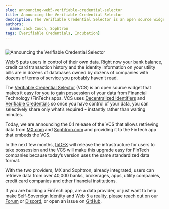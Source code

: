 ```yaml
---
slug: announcing-web5-verifiable-credential-selector
title: Announcing the Verifiable Credential Selector
description: The Verifiable Credential Selector is an open source widget that makes it easy for you to gain possession of your data from FinTech apps.
authors:
  name: Jack Couch, Sophtron
tags: [Verifiable Credentials, Incubation]
---
```


<head>
  <title>Announcing the Verifiable Credential Selector</title>
  <meta name="description" content="The Verifiable Credential Selector is an open source widget that makes it easy for you to gain possession of your data from FinTech apps." />

  
  <meta property="og:url" content="https://developer.tbd.website/blog/announcing-web5-verifiable-credential-selector" />
  <meta property="og:type" content="website" />
  <meta property="og:title" content="Announcing the Verifiable Credential Selector" />
  <meta property="og:description" content="The Verifiable Credential Selector is an open source widget that makes it easy for you to gain possession of your data from FinTech apps." />
  <meta property="og:image" content="/img/incubator-vcs.png" />


  <meta name="twitter:card" content="summary_large_image" />
  <meta property="twitter:domain" content="developer.tbd.website" />
  <meta property="twitter:url" content="https://developer.tbd.website/blog/announcing-web5-verifiable-credential-selector" />
  <meta name="twitter:title" content="Announcing the Verifiable Credential Selector" />
  <meta name="twitter:description" content="The Verifiable Credential Selector is an open source widget that makes it easy for you to gain possession of your data from FinTech apps." />
  <meta name="twitter:image" content="/img/incubator-vcs.png" />
  <link rel="apple-touch-icon" href="https://developer.tbd.website/img/tbd-fav-icon-main.png" />
</head>

## 

![Announcing the Verifiable Credential Selector](/img/incubator-vcs.png)

[Web 5](https://developer.tbd.website/blog/what-is-web5/) puts users in control of their own data. Right now your bank balance, credit card transaction history and the identity information on your utility bills are in dozens of databases owned by dozens of companies with dozens of terms of service you probably haven’t read. 

The [Verifiable Credential Selector](https://github.com/TBD54566975/incubation-verifiable-credential-selector) (VCS) is an open source widget that makes it easy for you to gain possession of your data from Financial Technology (FinTech) apps. VCS uses [Decentralized Identifiers](https://vimeo.com/704181883) and [Verifiable Credentials](https://vimeo.com/704181719) so once you have control of your data, you can selectively share only what’s required - instantly rather than waiting minutes.

<!--truncate-->


Today, we are announcing the 0.1 release of the VCS that allows retrieving data from [MX.com](http://MX.com) and [Sophtron.com](http://Sophtron.com) and providing it to the FinTech app that embeds the VCS.

In the next few months, [tbDEX](https://developer.tbd.website/projects/tbdex) will release the infrastructure for users to take possession and the VCS will make this upgrade easy for FinTech companies because today’s version uses the same standardized data format.

With the two providers, MX and Sophtron, already integrated, users can retrieve data from over 40,000 banks, brokerages, apps, utility companies, credit card companies and other financial institutions.

If you are building a FinTech app, are a data provider, or just want to help make Self-Sovereign Identity and Web 5 a reality, please reach out on our [Forum](https://forums.tbd.website/c/incubation-verifiable-credential-selector-dev/13) or [Discord](https://discord.gg/tbd), or open an issue on [GitHub](https://github.com/TBD54566975/incubation-verifiable-credential-selector).

